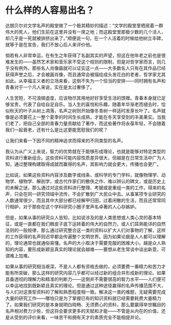 <link href="../../../../css/style.css" rel="stylesheet" type="text/css" />

# 什么样的人容易出名？

<div class="p">

达朗贝尔对文学名声的殿堂做了一个极其精妙的描述：“文学的殿堂里栖居着一群伟大的死人，他们生前在这里并没有一席之地；而这殿堂里那极少数的几个活人，却几乎是一死就被排挤出来了。”顺便说一句，在一个人活着的时候给他树立丰碑，就等于是在宣告，我们不放心后人来评价他。

倘若有人非常幸运，在有生之年获得了名副其实的声望，但这在他年老之前也是很难发生的——虽然艺术家和音乐家不受这个规则的限制，但是对哲学家而言，则几乎没有例外。那些名人肖像画就可以证实这一点——大多数名人只有在其作品已经获得声誉之后，才会被画肖像，而且通常会被描绘成头发花白的老者，哲学家尤其如此。从幸福主义者的立场来看，这倒不失为一个恰当的安排——同时拥有名声和青春对于一个凡人来说，实在是太过奢侈了。

人生苦短，不可浪掷虚度，应该物尽其用地好好享受生活的馈赠。青春本身就已足够宝贵，代表了自给自足自乐。当人生的喜悦和乐趣，随着年华渐老而褪去时，恰似秋天的叶子从树上凋落，名声之树则开始像冬青树一样适时发芽长叶了。名声就像是必须要花上一整个夏季的时间生长成熟，才能在冬天享受到的丰美果实。当我们老了，把自己全部的青春力量贡献给了著作，而这些著作将永葆年轻，不会随着我们一起衰老，还有什么是比这更能宽慰我们的呢？

让我们来看一下因不同的精神追求而得来的不同类型的名声。

我认为从广义上来说，智力的优势就在于能够形成理论，也就是能够对特定类型的资料进行重新组合。这些资料可能内容性质差异很大，但越是在日常生活中广为人知，通过整理构建取得成就而赢得的名声，其影响力就会更大，传播也会更广。

比如说，如果这些资料内容涉及数字或线条，或科学的专门学科，就像物理学、动物学、植物学、解剖学，或古代作家们的散佚之作、难以辨认的碑文，或是历史上的未解之谜，那么通过对这些资料进行整理、考据或是重组一类的工作，得来的名声，只会在同一研究领域中流传，不会扩散到广大民众中去。从事某项专业研究的人数通常很少，而且其中大部分都已经解甲归田，过着闲散的生活，而且还常常同行相妒，对于那些在这个学科研究小圈子里声名卓著的人心存嫉妒。

但是，如果从事的研究众人皆知，比如说涉及的是人类思想或人类心灵的基本特征，或是一直都在我们眼皮子底下运转着的伟大的自然力，或人们耳熟能详的自然法则的一般规律，那么通过研究整合这一类的资料以扩大人们对事物的了解，这样的工作获得的名声则迟早都会传遍整个文明世界。因为如果论据是人人都可以理解的，理论通常也就通俗易懂。名声的大小取决于需要克服的困难大小。越是众人熟知的内容，要形成新颖且真实的理论就会越难——要想从老生常谈中谈出新意，可谓难上加难。

如果从事的研究相当艰深，不是人人都有资格去做的，必须要费一番精力和苦力才能有所突破，那么这样的研究内容几乎都可以经过新的组合并形成新的理论。如果具备透彻的理解力和精准的判断力——这倒并不需要很高的智力水平——人们便可以幸运地找到既新颖且真实的理论。但是通过这种途径赢得的名声传播范围不大，与人们对这类型资料的了解和熟悉程度相一致。解决这一类的难题，无疑需要完成大量的研究工作——哪怕只是为了掌握已有的知识资料就已经需要耗费大量精力了。如果我们研究的是本身就明白晓畅、无须费心的资料，那么要赢得举世瞩目的名声相对费力少些，但这将会要求更多的天赋和才能——不管是从内在的价值，还是从受到的评价来看，一味苦干和拥有天才的素质完全不能相提并论。

